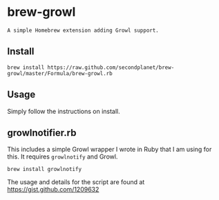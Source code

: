 # brew-growl

    A simple Homebrew extension adding Growl support.

## Install

    brew install https://raw.github.com/secondplanet/brew-growl/master/Formula/brew-growl.rb

## Usage

Simply follow the instructions on install.

## growlnotifier.rb

This includes a simple Growl wrapper I wrote in Ruby that I am using for this.
It requires `growlnotify` and Growl.

    brew install growlnotify

The usage and details for the script are found at https://gist.github.com/1209632


